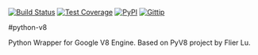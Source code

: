 [![Build Status](http://img.shields.io/travis/damoti/python-v8.svg)](https://travis-ci.org/damoti/python-v8)
[![Test Coverage](http://img.shields.io/coveralls/damoti/python-v8.svg)](https://coveralls.io/r/damoti/python-v8)
[![PyPI](http://img.shields.io/pypi/dm/v8.svg)](https://pypi.python.org/pypi/v8)
[![Gittip](http://img.shields.io/gittip/eukreign.svg)](https://www.gittip.com/eukreign/)

#python-v8

Python Wrapper for Google V8 Engine. Based on PyV8 project by Flier Lu.
